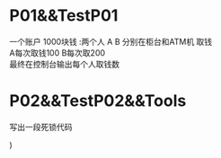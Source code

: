 # P01&&TestP01
一个账户 1000块钱 :两个人 A B 
 分别在柜台和ATM机 取钱  
 A每次取钱100  B每次取200   
 最终在控制台输出每个人取钱数
 # P02&&TestP02&&Tools
 写出一段死锁代码
 
 )